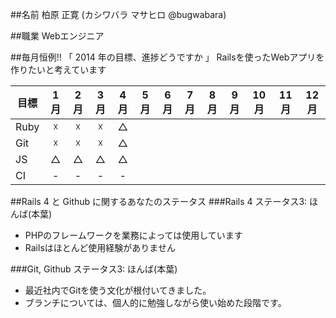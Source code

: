 ##名前
柏原 正寛 (カシワバラ マサヒロ @bugwabara)

##職業
Webエンジニア

##毎月恒例!! 「 2014 年の目標、進捗どうですか 」
Railsを使ったWebアプリを作りたいと考えています

| 目標 | 1月 | 2月 | 3月 | 4月 | 5月 | 6月 | 7月 | 8月 | 9月 | 10月 | 11月 | 12月 |
| ---- |:---:|:---:|:---:|:---:|:---:|:---:|:---:|:---:|:---:|:---:|:---:|:---:|
|Ruby|☓|☓|☓|△|||||||||
|Git|☓|☓|☓|△|||||||||
|JS|△|△|△|△|||||||||
|CI|-|-|-|-|||||||||


##Rails 4 と Github に関するあなたのステータス
###Rails 4
ステータス3: ほんば(本葉)
- PHPのフレームワークを業務によっては使用しています
- Railsはほとんど使用経験がありません

###Git, Github
ステータス3: ほんば(本葉)
- 最近社内でGitを使う文化が根付いてきました。
- ブランチについては、個人的に勉強しながら使い始めた段階です。

